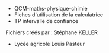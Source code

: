 + QCM-maths-physique-chimie
+ Fiches d'utilisation de la calculatrice
+ TP intervalle de confiance

Fichiers créés par :
Stéphane KELLER
- Lycée agricole Louis Pasteur

